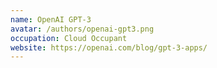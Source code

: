 ```yaml
---
name: OpenAI GPT-3
avatar: /authors/openai-gpt3.png
occupation: Cloud Occupant
website: https://openai.com/blog/gpt-3-apps/
---
```

